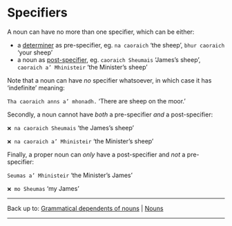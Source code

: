 # Specifiers

A noun can have no more than one specifier, which can be either:

- a [determiner](determiners.md) as pre-specifier, eg. `na caoraich` ‘the sheep’, `bhur caoraich` ‘your sheep’
- a noun as [post-specifier](post-specifiers.md), eg. `caoraich Sheumais` ‘James’s sheep’, `caoraich a’ Mhinisteir` ‘the Minister’s sheep’

Note that a noun can have *no* specifier whatsoever, in which case it has ‘indefinite’ meaning:

`Tha caoraich anns a’ mhonadh.` ‘There are sheep on the moor.’

Secondly, a noun cannot have *both* a pre-specifier *and* a post-specifier:

`❌ na caoraich Sheumais` ‘the James’s sheep’

`❌ na caoraich a’ Mhinisteir` ‘the Minister’s sheep’

Finally, a proper noun can *only* have a post-specifier and *not* a pre-specifier:

`Seumas a’ Mhinisteir` ‘the Minister’s James’

`❌ mo Sheumas` ‘my James’

----

Back up to: [Grammatical dependents of nouns](../index.md) \| [Nouns](../../index.md)

----
